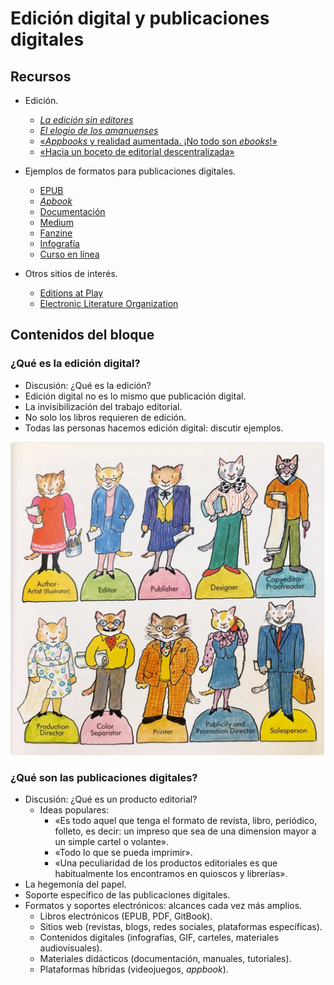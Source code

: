 # Edición digital y publicaciones digitales

## Recursos

* Edición.
	* [*La edición sin editores*](https://github.com/ColectivoPerroTriste/taller-secretaria-cultura-colima/raw/master/bloque01/recursos/edicion-sin-editores.epub)
	* [*El elogio de los amanuenses*](https://github.com/ColectivoPerroTriste/taller-secretaria-cultura-colima/raw/master/bloque01/recursos/elogio-de-los-amanuenses.epub)
	* [«*Appbooks* y realidad aumentada. ¡No todo son *ebooks*!»](http://marianaeguaras.com/appbooks-y-realidad-aumentada-no-todo-son-ebooks/)
	* [«Hacia un boceto de editorial descentralizada»](https://pillku.org/article/hacia-un-boceto-de-editorial-descentralizada/)

* Ejemplos de formatos para publicaciones digitales.
	* [EPUB](libgen.io/book/index.php?md5=D2505E943D86ED82848415B1B86FB9E6)
	* [*Apbook*](https://itunes.apple.com/mx/app/en-busca-de-kayla/id1167229912?mt=8)
	* [Documentación](https://blog.ghost.org/markdown/)
	* [Medium](https://medium.com/)
	* [Fanzine](https://archive.org/details/HardKodeZine01)
	* [Infografía](http://mujermigrante.mx/wp-content/uploads/2017/03/Trabajo-domestico-no-remunerado.pdf) 
	* [Curso en línea](http://mujermigrante.mx/oas/migracion-calificada/)
	
* Otros sitios de interés.
	* [Editions at Play](https://editionsatplay.withgoogle.com/)
	* [Electronic Literature Organization](http://eliterature.org/)

## Contenidos del bloque

### ¿Qué es la edición digital?

* Discusión: ¿Qué es la edición?
* Edición digital no es lo mismo que publicación digital.
* La invisibilización del trabajo editorial.
* No solo los libros requieren de edición.
* Todas las personas hacemos edición digital: discutir ejemplos.

![](recursos/imagen01.png)
	
### ¿Qué son las publicaciones digitales?

* Discusión: ¿Qué es un producto editorial?
	* Ideas populares:
		* «Es todo aquel que tenga el formato de revista, libro, periódico, folleto, es decir: un impreso que sea de una dimension mayor a un simple cartel o volante».
		* «Todo lo que se pueda imprimir».
		* «Una peculiaridad de los productos editoriales es que habitualmente los encontramos en quioscos y librerías».
* La hegemonía del papel.
* Soporte específico de las publicaciones digitales.
* Formatos y soportes electrónicos: alcances cada vez más amplios.
	* Libros electrónicos (EPUB, PDF, GitBook).
	* Sitios web (revistas, blogs, redes sociales, plataformas específicas).
	* Contenidos digitales (infografías, GIF, carteles, materiales audiovisuales).
	* Materiales didácticos (documentación, manuales, tutoriales).
	* Plataformas híbridas (videojuegos, *appbook*).
